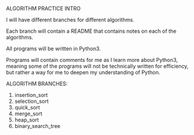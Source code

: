 ALGORITHM PRACTICE INTRO

I will have different branches for different algorithms.

Each branch will contain a README that contains notes on each of the algorithms.

All programs will be written in Python3.

Programs will contain comments for me as I learn more about Python3, meaning some of the programs will not be technically written for efficiency, but rather a way for me to deepen my understanding of Python.

ALGORITHM BRANCHES:
  1. insertion_sort
  2. selection_sort
  3. quick_sort
  4. merge_sort
  5. heap_sort
  6. binary_search_tree
